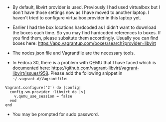 * By default, libvirt provider is used. Previously I had used virtualbox but I don't have those settings now as I have moved to another laptop. I haven't tried to configure virtualbox provider in this laptop yet. 

* Earlier I had the box locations hardcoded as I didn't want to download the boxes each time. So you may find hardcoded references to boxes. If you find them, please subsitute them accordingly. Usually you can find boxes here: https://app.vagrantup.com/boxes/search?provider=libvirt

* The nodes.json file and Vagrantfile are the necessary tools. 

* In Fedora 30, there is a problem with QEMU that I have faced which is documented here: https://github.com/vagrant-libvirt/vagrant-libvirt/issues/958. Please add the following snippet in `~/.vagrant.d/Vagrantfile`: 

```
Vagrant.configure('2') do |config|
  config.vm.provider :libvirt do |v|
    v.qemu_use_session = false
  end
end
```

* You may be prompted for sudo password. 
